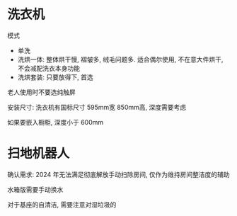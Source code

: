 # 洗衣机


模式
* 单洗
* 洗烘一体: 整体烘干慢, 褶皱多, 绒毛问题多. 适合偶尔使用, 不在意大件烘干, 不会减配洗衣本身功能
* 洗烘套装: 只要放得下, 首选


老人使用时不要选纯触屏  

安装尺寸: 洗衣机有国标尺寸  595mm宽 850mm高, 深度需要考虑

如果要嵌入橱柜, 深度小于 600mm


# 扫地机器人

确认需求: 2024 年无法满足彻底解放手动扫除房间, 仅作为维持房间整洁度的辅助

水箱版需要手动换水


对于基座的自清洁, 需要注意对湿垃圾的

